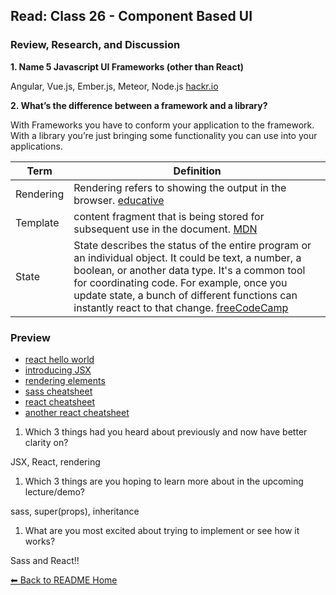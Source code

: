 ## Read: Class 26 - Component Based UI

### Review, Research, and Discussion

**1. Name 5 Javascript UI Frameworks (other than React)**

Angular, Vue.js, Ember.js, Meteor, Node.js [hackr.io](https://hackr.io/blog/best-javascript-frameworks)

**2. What’s the difference between a framework and a library?**

With Frameworks you have to conform your application to the framework. With a library you’re just bringing some functionality you can use into your applications. 


**Term** | **Definition**
-----|-----
Rendering | Rendering refers to showing the output in the browser. [educative](https://www.educative.io/edpresso/what-is-javascript-rendering)
Template | content fragment that is being stored for subsequent use in the document. [MDN](https://developer.mozilla.org/en-US/docs/Web/HTML/Element/template)
State | State describes the status of the entire program or an individual object. It could be text, a number, a boolean, or another data type. It's a common tool for coordinating code. For example, once you update state, a bunch of different functions can instantly react to that change. [freeCodeCamp](https://www.freecodecamp.org/news/state-in-javascript-explained-by-cooking-a-simple-meal-2baf10a787ee/)


### Preview
- [react hello world](https://reactjs.org/docs/hello-world.html)
- [introducing JSX](https://reactjs.org/docs/introducing-jsx.html)
- [rendering elements](https://reactjs.org/docs/rendering-elements.html)
- [sass cheatsheet](https://devhints.io/sass)
- [react cheatsheet](https://devhints.io/react)
- [another react cheatsheet](https://reactcheatsheet.com/)

1. Which 3 things had you heard about previously and now have better clarity on?

JSX, React, rendering

1. Which 3 things are you hoping to learn more about in the upcoming lecture/demo?

sass, super(props), inheritance

1. What are you most excited about trying to implement or see how it works?

Sass and React!!

[⬅ Back to README Home](README.md)
